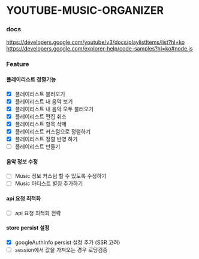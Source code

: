 
# YOUTUBE-MUSIC-ORGANIZER

### docs

https://developers.google.com/youtube/v3/docs/playlistItems/list?hl=ko
https://developers.google.com/explorer-help/code-samples?hl=ko#node.js


### Feature

#### 플레이리스트 정렬기능

 - [x] 플레이리스트 불러오기
 - [x] 플레이리스트 내 음악 보기
 - [x] 플레이리스트 내 음악 모두 불러오기
 - [x] 플레이리스트 편집 취소
 - [x] 플레이리스트 항목 삭제
 - [x] 플레이리스트 커스텀으로 정렬하기
 - [x] 플레이리스트 정렬 반영 하기
 - [ ] 플레이리스트 만들기

#### 음악 정보 수정

 - [ ] Music 정보 커스텀 할 수 있도록 수정하기
 - [ ] Music 아티스트 별칭 추가하기

#### api 요청 최적화
 - [ ] api 요청 최적화 전략

#### store persist 설정
 - [x] googleAuthInfo persist 설정 추가 (SSR 고려)
 - [ ] session에서 값을 가져오는 경우 로딩검증